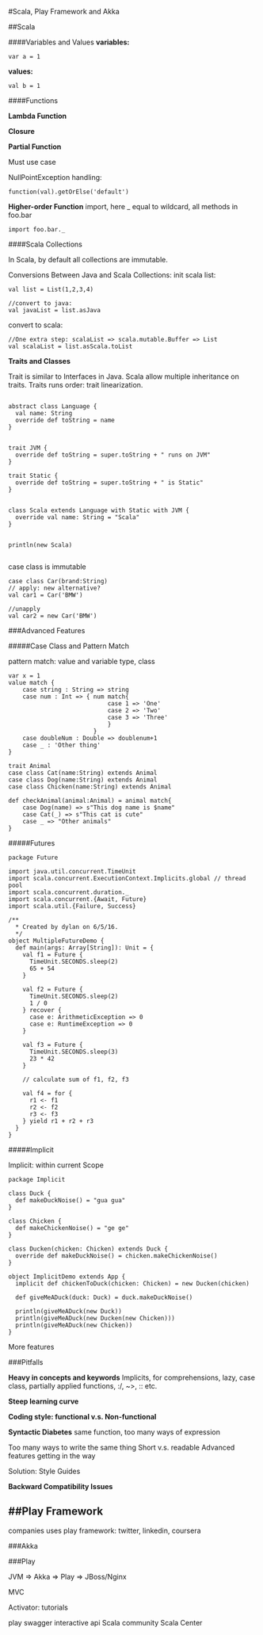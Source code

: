 #Scala, Play Framework and Akka

##Scala

####Variables and Values
**variables:**

```
var a = 1
```

**values:**

```
val b = 1
```


####Functions

**Lambda Function**



**Closure**



**Partial Function**

Must use case

NullPointException handling: 
```
function(val).getOrElse('default')
```

**Higher-order Function**
import, here _ equal to wildcard, all methods in foo.bar
```
import foo.bar._ 
```


####Scala Collections

In Scala, by default all collections are immutable.

Conversions Between Java and Scala Collections:
init scala list:
```
val list = List(1,2,3,4)
```
```
//convert to java:
val javaList = list.asJava
```
convert to scala:
```
//One extra step: scalaList => scala.mutable.Buffer => List
val scalaList = list.asScala.toList 
```

**Traits and Classes**


Trait is similar to Interfaces in Java.
Scala allow multiple inheritance on traits.
Traits runs order: trait linearization.
```

abstract class Language {
  val name: String
  override def toString = name
}


trait JVM {
  override def toString = super.toString + " runs on JVM"
}

trait Static {
  override def toString = super.toString + " is Static"
}


class Scala extends Language with Static with JVM {
  override val name: String = "Scala"
}


println(new Scala)


```


case class is immutable
```
case class Car(brand:String)
// apply: new alternative?
val car1 = Car('BMW')
 
//unapply
val car2 = new Car('BMW')

```


###Advanced Features

#####Case Class and Pattern Match

pattern match: value and variable type, class
```
var x = 1
value match {
    case string : String => string
    case num : Int => { num match{
                            case 1 => 'One'
                            case 2 => 'Two'
                            case 3 => 'Three'
                            }
                        }
    case doubleNum : Double => doublenum+1
    case _ : 'Other thing'  
}

trait Animal
case class Cat(name:String) extends Animal
case class Dog(name:String) extends Animal
case class Chicken(name:String) extends Animal

def checkAnimal(animal:Animal) = animal match{
    case Dog(name) => s"This dog name is $name"
    case Cat(_) => s"This cat is cute"
    case _ => "Other animals"
}
```

#####Futures


```
package Future

import java.util.concurrent.TimeUnit
import scala.concurrent.ExecutionContext.Implicits.global // thread pool
import scala.concurrent.duration._
import scala.concurrent.{Await, Future}
import scala.util.{Failure, Success}

/**
  * Created by dylan on 6/5/16.
  */
object MultipleFutureDemo {
  def main(args: Array[String]): Unit = {
    val f1 = Future {
      TimeUnit.SECONDS.sleep(2)
      65 + 54
    }

    val f2 = Future {
      TimeUnit.SECONDS.sleep(2)
      1 / 0
    } recover {
      case e: ArithmeticException => 0
      case e: RuntimeException => 0
    }

    val f3 = Future {
      TimeUnit.SECONDS.sleep(3)
      23 * 42
    }

    // calculate sum of f1, f2, f3

    val f4 = for {
      r1 <- f1
      r2 <- f2
      r3 <- f3
    } yield r1 + r2 + r3
  }
}
```


#####Implicit



Implicit: within current Scope
```
package Implicit

class Duck {
  def makeDuckNoise() = "gua gua"
}

class Chicken {
  def makeChickenNoise() = "ge ge"
}

class Ducken(chicken: Chicken) extends Duck {
  override def makeDuckNoise() = chicken.makeChickenNoise()
}

object ImplicitDemo extends App {
  implicit def chickenToDuck(chicken: Chicken) = new Ducken(chicken)

  def giveMeADuck(duck: Duck) = duck.makeDuckNoise()

  println(giveMeADuck(new Duck))
  println(giveMeADuck(new Ducken(new Chicken)))
  println(giveMeADuck(new Chicken))
}
```
More features



###Pitfalls

**Heavy in concepts and keywords** Implicits, for comprehensions, lazy, case class, partially applied functions, :/, ~>, :: etc.

**Steep learning curve**

**Coding style: functional v.s. Non-functional**

**Syntactic Diabetes** same function, too many ways of expression

Too many ways to write the same thing 
Short v.s. readable
Advanced features getting in the way

Solution: Style Guides



**Backward Compatibility Issues**











##Play Framework
-----
companies uses play framework: twitter, linkedin, coursera

###Akka



###Play



JVM => Akka => Play => JBoss/Nginx

MVC

Activator: tutorials

play swagger interactive api
Scala community Scala Center



